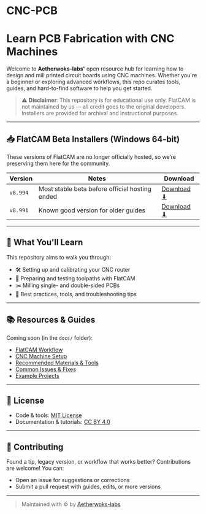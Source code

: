 # CNC-PCB

# Learn PCB Fabrication with CNC Machines

Welcome to **Aetherwoks-labs'** open resource hub for learning how to design and mill printed circuit boards using CNC machines. Whether you're a beginner or exploring advanced workflows, this repo curates tools, guides, and hard-to-find software to help you get started.

> ⚠️ **Disclaimer**: This repository is for educational use only. FlatCAM is not maintained by us — all credit goes to the original developers. Installers are provided for archival and instructional purposes.

---

## 📥 FlatCAM Beta Installers (Windows 64-bit)

These versions of FlatCAM are no longer officially hosted, so we’re preserving them here for the community.

| Version | Notes                        | Download |
|---------|------------------------------|----------|
| `v8.994` | Most stable beta before official hosting ended | [Download ⬇](https://www.dropbox.com/scl/fi/v7e09y8nw5digj92c56lb/FlatCAM_beta_8.994_x64_installer.exe?rlkey=rqbltl98290m4cn55lcbl96b8&st=g4abhyus&dl=0) |
| `v8.991` | Known good version for older guides | [Download ⬇](https://www.dropbox.com/scl/fi/ttfbs81fac5z2lpc1ctqo/request_FlatCAM_beta_8.991_x64_installer.exe?rlkey=xxch30u2dfh773o0vb114ez7w&st=z7q4du9q&dl=0) |

---

## 🧰 What You'll Learn

This repository aims to walk you through:

- 🛠️ Setting up and calibrating your CNC router
- 🧪 Preparing and testing toolpaths with FlatCAM
- ✂️ Milling single- and double-sided PCBs
- 🧹 Best practices, tools, and troubleshooting tips

---

## 📚 Resources & Guides

Coming soon (in the `docs/` folder):

-  [FlatCAM Workflow](docs/flatcam-workflow.md)
-  [CNC Machine Setup](docs/cnc-setup.md)
-  [Recommended Materials & Tools](docs/materials-list.md)
-  [Common Issues & Fixes](docs/troubleshooting.md)
-  [Example Projects](examples/)

---
## 📜 License

- Code & tools: [MIT License](./LICENSE)
- Documentation & tutorials: [CC BY 4.0](./docs/LICENSE-docs.md)
---

## 🤝 Contributing

Found a tip, legacy version, or workflow that works better? Contributions are welcome! You can:

- Open an issue for suggestions or corrections
- Submit a pull request with guides, edits, or more versions

---

> Maintained with ⚙️ by [Aetherwoks-labs](https://github.com/Aetherwoks-labs)
